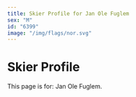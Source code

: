 ```yaml
---
title: Skier Profile for Jan Ole Fuglem
sex: "M"
id: "6399"
image: "/img/flags/nor.svg" 
---
```


# Skier Profile

This page is for: Jan Ole Fuglem.
    